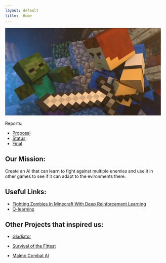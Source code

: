 ```yaml
---
layout: default
title:  Home
---
```

![Title Image](maxresdefault.jpg "Title Image")

Reports:

- [Proposal](proposal.html)
- [Status](status.html)
- [Final](final.html)

## Our Mission:
Create an AI that can learn to fight against multiple enemies and use it in other games to see if it can adapt to the evironments there.

## Useful Links:
- [Fighting Zombies In Minecraft With Deep Reinforcement Learning](http://cs229.stanford.edu/proj2016/report/UdagawaLeeNarasimhan-FightingZombiesInMinecraftWithDeepReinforcementLearning-report.pdf)
- [Q-learning](https://en.wikipedia.org/wiki/Q-learning)

## Other Projects that inspired us:
- [Gladiator](https://keiki83.github.io/Gladiator/)
- [Survival of the Fittest](https://mingh2.github.io/SurvivalOfTheFittest/)

- [Malmo Combat AI](https://www.youtube.com/watch?v=VaNi34cn9uE&t=21s)
